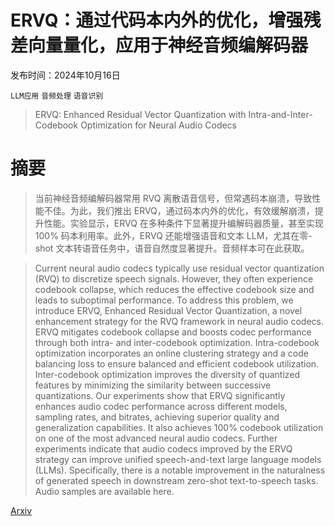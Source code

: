 # ERVQ：通过代码本内外的优化，增强残差向量量化，应用于神经音频编解码器

发布时间：2024年10月16日

`LLM应用` `音频处理` `语音识别`

> ERVQ: Enhanced Residual Vector Quantization with Intra-and-Inter-Codebook Optimization for Neural Audio Codecs

# 摘要

> 当前神经音频编解码器常用 RVQ 离散语音信号，但常遇码本崩溃，导致性能不佳。为此，我们推出 ERVQ，通过码本内外的优化，有效缓解崩溃，提升性能。实验显示，ERVQ 在多种条件下显著提升编解码器质量，甚至实现 100% 码本利用率。此外，ERVQ 还能增强语音和文本 LLM，尤其在零-shot 文本转语音任务中，语音自然度显著提升。音频样本可在此获取。

> Current neural audio codecs typically use residual vector quantization (RVQ) to discretize speech signals. However, they often experience codebook collapse, which reduces the effective codebook size and leads to suboptimal performance. To address this problem, we introduce ERVQ, Enhanced Residual Vector Quantization, a novel enhancement strategy for the RVQ framework in neural audio codecs. ERVQ mitigates codebook collapse and boosts codec performance through both intra- and inter-codebook optimization. Intra-codebook optimization incorporates an online clustering strategy and a code balancing loss to ensure balanced and efficient codebook utilization. Inter-codebook optimization improves the diversity of quantized features by minimizing the similarity between successive quantizations. Our experiments show that ERVQ significantly enhances audio codec performance across different models, sampling rates, and bitrates, achieving superior quality and generalization capabilities. It also achieves 100% codebook utilization on one of the most advanced neural audio codecs. Further experiments indicate that audio codecs improved by the ERVQ strategy can improve unified speech-and-text large language models (LLMs). Specifically, there is a notable improvement in the naturalness of generated speech in downstream zero-shot text-to-speech tasks. Audio samples are available here.

[Arxiv](https://arxiv.org/abs/2410.12359)